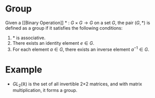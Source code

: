 # Group

Given a [[Binary Operation]] $*$ : $G \times G \rightarrow G$ on a set $G$, the pair $(G, *)$ is defined as a group if it satisfies the following conditions:

1.  $*$ is associative.
2.  There exists an identity element $e \in G$.
3.  For each element $a \in G$, there exists an inverse element $a^{-1} \in G$.

# Example

- $GL_{2}(\mathbb{R})$ is the set of all invertible 2×2 matrices, and with matrix multiplication, it forms a group.